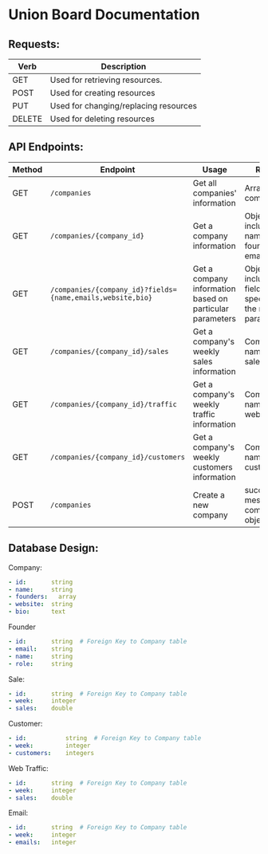 # Union Board Documentation

## Requests:

Verb | Description
---------|----------
 GET | Used for retrieving resources.
 POST | Used for creating resources
 PUT | Used for changing/replacing resources
 DELETE | Used for deleting resources

## API Endpoints:


Method | Endpoint | Usage | Returns | Authentication
---------|----------|--------- | ---------- | ---------
 GET | `/companies` | Get all companies' information | Arrays of companies | OAuth
 GET | `/companies/{company_id}` | Get a company information | Object including name, founders' email and bio | OAuth
 GET | `/companies/{company_id}?fields={name,emails,website,bio}` | Get a company information based on particular parameters | Object including fields specified in the request parameter | OAuth
 GET | `/companies/{company_id}/sales` | Get a company's weekly sales information | Company's name and sales | OAuth
 GET | `/companies/{company_id}/traffic` | Get a company's weekly traffic information | Company's name and web traffic | OAuth
 GET | `/companies/{company_id}/customers` | Get a company's weekly customers information | Company's name and customers | OAuth
 POST | `/companies` | Create a new company | success/error message and company object | OAuth

## Database Design:

Company:
```yaml
- id:       string
- name:     string
- founders:   array
- website:  string
- bio:      text
```

Founder
```yaml
- id:       string  # Foreign Key to Company table
- email:    string
- name:     string
- role:     string
```

Sale:
```yaml
- id:       string  # Foreign Key to Company table
- week:     integer
- sales:    double
```

Customer:
```yaml
- id:           string  # Foreign Key to Company table
- week:         integer
- customers:    integers
```

Web Traffic:
```yaml
- id:       string  # Foreign Key to Company table
- week:     integer
- sales:    double
```

Email:
```yaml
- id:       string  # Foreign Key to Company table
- week:     integer
- emails:   integer
```